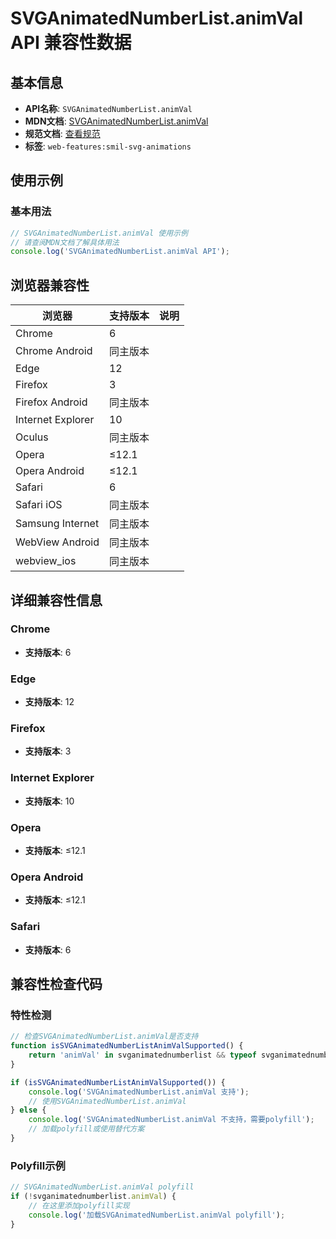 # SVGAnimatedNumberList.animVal API 兼容性数据

## 基本信息

- **API名称**: `SVGAnimatedNumberList.animVal`
- **MDN文档**: [SVGAnimatedNumberList.animVal](https://developer.mozilla.org/docs/Web/API/SVGAnimatedNumberList/animVal)
- **规范文档**: [查看规范](https://svgwg.org/svg2-draft/types.html#__svg__SVGAnimatedNumberList__animVal)
- **标签**: `web-features:smil-svg-animations`

## 使用示例

### 基本用法

```javascript
// SVGAnimatedNumberList.animVal 使用示例
// 请查阅MDN文档了解具体用法
console.log('SVGAnimatedNumberList.animVal API');
```

## 浏览器兼容性

| 浏览器 | 支持版本 | 说明 |
|--------|----------|------|
| Chrome | 6 |  |
| Chrome Android | 同主版本 |  |
| Edge | 12 |  |
| Firefox | 3 |  |
| Firefox Android | 同主版本 |  |
| Internet Explorer | 10 |  |
| Oculus | 同主版本 |  |
| Opera | ≤12.1 |  |
| Opera Android | ≤12.1 |  |
| Safari | 6 |  |
| Safari iOS | 同主版本 |  |
| Samsung Internet | 同主版本 |  |
| WebView Android | 同主版本 |  |
| webview_ios | 同主版本 |  |

## 详细兼容性信息

### Chrome

- **支持版本**: 6

### Edge

- **支持版本**: 12

### Firefox

- **支持版本**: 3

### Internet Explorer

- **支持版本**: 10

### Opera

- **支持版本**: ≤12.1

### Opera Android

- **支持版本**: ≤12.1

### Safari

- **支持版本**: 6

## 兼容性检查代码

### 特性检测

```javascript
// 检查SVGAnimatedNumberList.animVal是否支持
function isSVGAnimatedNumberListAnimValSupported() {
    return 'animVal' in svganimatednumberlist && typeof svganimatednumberlist.animVal === 'function';
}

if (isSVGAnimatedNumberListAnimValSupported()) {
    console.log('SVGAnimatedNumberList.animVal 支持');
    // 使用SVGAnimatedNumberList.animVal
} else {
    console.log('SVGAnimatedNumberList.animVal 不支持，需要polyfill');
    // 加载polyfill或使用替代方案
}
```

### Polyfill示例

```javascript
// SVGAnimatedNumberList.animVal polyfill
if (!svganimatednumberlist.animVal) {
    // 在这里添加polyfill实现
    console.log('加载SVGAnimatedNumberList.animVal polyfill');
}
```

